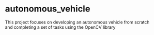 # autonomous_vehicle
This project focuses on developing an autonomous vehicle from scratch and completing a set of tasks using the OpenCV library 
